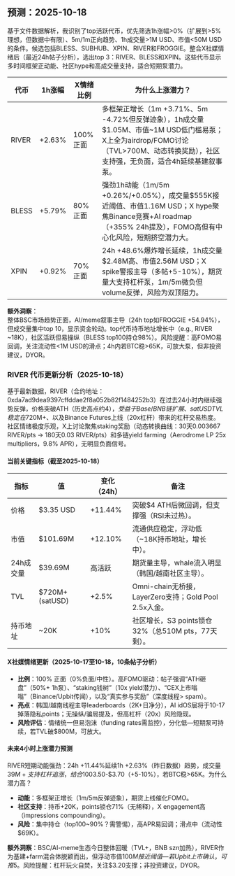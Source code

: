 ## 预测：2025-10-18

基于文件数据解析，我识别了top活跃代币，优先筛选1h涨幅>0%（扩展到>5%理想，但数据中有限）、5m/1m正向趋势、1h成交量>1M USD、市值<50M USD的条件。候选包括BLESS、SUBHUB、XPIN、RIVER和FROGGIE。整合X社媒情绪后（最近24h帖子分析），选出top 3：RIVER、BLESS和XPIN。这些代币显示多时间框架正动能、社区hype和高成交量支持，适合短期泵潜力。

| 代币   | 1h涨幅 | X情绪比例 | 为什么上涨潜力？ |
|--------|--------|-----------|------------------|
| RIVER | +2.63% | 100% 正面 | 多框架正增长（1m +3.71%、5m -4.72%但反弹迹象），1h成交量$1.05M、市值~1M USD低门槛易泵；X上全为airdrop/FOMO讨论（TVL>700M、动态转换奖励），社区支持强，无负面，适合4h延续基建叙事泵。 |
| BLESS | +5.79% | 80% 正面 | 强劲1h动能（1m/5m +0.26%/+0.05%），成交量$555K接近阈值、市值1.16M USD；X hype聚焦Binance竞赛+AI roadmap（+355% 24h提及），FOMO高但有中心化风险，短期挤空潜力大。 |
| XPIN  | +0.92% | 70% 正面 | 24h +48.6%爆炸增长延续，1h成交量$2.48M高、市值2.56M USD；X spike警报主导（多帖+5-10%），期货量大支持杠杆泵，1m/5m微负但volume反弹，风险为双顶阻力。 |

**额外洞察**：  
整体BSC市场趋势正面，AI/meme叙事主导（24h top如FROGGIE +54.94%），但成交量集中top 10，显示资金轮动。top代币持币地址增长中（e.g., RIVER ~18K），社区活跃但易操纵（BLESS top100持仓98%）。风险提醒：高FOMO易回调，关注流动性<1M USD的滑点；4h内若BTC稳>65K，可放大泵，但非投资建议，DYOR。

### RIVER 代币更新分析（2025-10-18）

基于最新数据，RIVER（合约地址：0xda7ad9dea9397cffddae2f8a052b82f1484252b3）在过去24小时内继续强势反弹，价格突破ATH（历史高点约$4），受益于Base/BNB链扩展、satUSD TVL稳定在$720M+、以及Binance Futures上线（20x杠杆）带来的杠杆交易热度。 社区情绪极度乐观，X上讨论聚焦staking奖励（动态转换曲线：30天0.003667 RIVER/pts → 180天0.03 RIVER/pts）和多链yield farming（Aerodrome LP 25x multipliers，9.8% APR），无明显负面信号。

#### 当前关键指标（截至2025-10-18）
| 指标       | 值                  | 变化（24h） | 备注 |
|------------|---------------------|-------------|------|
| 价格      | $3.35 USD          | +11.44%    | 突破$4 ATH后微回调，但支撑强（RSI未过热）。 |
| 市值      | $101.69M           | +12.10%    | 流通供应稳定，浮动低（~18K持币地址，增长中）。 |
| 24h成交量 | $39.69M            | 高活跃     | 期货量主导，whale流入明显（韩国/越南社区主导）。 |
| TVL       | $720M+ (satUSD)    | +2.5%      | Omni-chain无桥接，LayerZero支持；Gold Pool 2.5x入金。 |
| 持币地址  | ~20K               | +10%       | 社区增长，S3 points锁仓32%（总510M pts，77天剩）。 |

#### X社媒情绪更新（2025-10-17至10-18，10条帖子分析）
- **比例**：100% 正面（0%负面/中性）。高FOMO驱动：帖子强调“ATH砸盘”（50%+ 1h泵）、“staking钱树”（10x yield潜力）、“CEX上市嗡嗡”（Binance/Upbit传闻），以及“真实参与奖励”（深度线程> spam）。
- **亮点**：韩国/越南线程主导leaderboards（2K+日净分），AI idOS层将于10-17掉落隐私points；无操纵/骗局提及，但高杠杆（20x）风险隐现。
- **风险评估**：情绪统一但易泡沫（funding rates需监控），分化低—短期泵可持续，若TVL破$800M，可放大。

#### 未来4小时上涨潜力预测
RIVER短期动能强劲：24h +11.44%延续1h +2.63%（昨日数据）趋势，成交量$39M+支持杠杆追涨，结合100%正面X hype（FOMO+ staking叙事），预计4h内测试$3.50-$3.70（+5-10%），若BTC稳>65K。为什么潜力高？
- **动能**：多框架正增长（1m/5m反弹迹象），期货上线催化FOMO。
- **社区支持**：持币+20K，points锁仓71%（无稀释），X engagement高（impressions compounding）。
- **风险**：集中持仓（top100~90%？需警惕），高APR易回调；滑点中（流动性$69K）。

**额外洞察**：BSC/AI-meme生态今日整体回暖（TVL+，BNB szn加热），RIVER作为基建+farm混合体脱颖而出，但浮动市值$100M接近阈值—若Upbit上市确认，可推$5。风险提醒：杠杆玩火自焚，关注$3.20支撑；非投资建议，DYOR。
